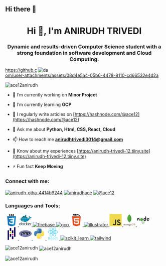 ## Hi there 👋

<h1 align="center">Hi 👋, I'm ANIRUDH TRIVEDI</h1>
<h3 align="center">Dynamic and results-driven Computer Science student with a strong foundation in software development and Cloud Computing.</h3>

<img align="right" alt="da" width="400" src="![0_Ujz9KMO24DaG000R](https://github.com/user-attachments/assets/a94e7741-f0db-4d9f-9389-31be54515401)">

https://github.com/user-attachments/assets/08d4e5a4-05b6-4478-8110-cd66532e4d2a

<p align="left"> <img src="https://komarev.com/ghpvc/?username=ace12anirudh&label=Profile%20views&color=0e75b6&style=flat" alt="ace12anirudh" /> </p>

- 🔭 I’m currently working on **Minor Project**

- 🌱 I’m currently learning **GCP**

- 📝 I regularly write articles on [https://hashnode.com/@ace12](https://hashnode.com/@ace12)

- 💬 Ask me about **Python, Html, CSS, React, Cloud**

- 📫 How to reach me **anirudhtrivedi3014@gmail.com**

- 📄 Know about my experiences [https://anirudh-trivedi-12.tiiny.site](https://anirudh-trivedi-12.tiiny.site)

- ⚡ Fun fact **Keep Moving**

<h3 align="left">Connect with me:</h3>
<p align="left">
<a href="https://linkedin.com/in/anirudh-ojha-4414b9244" target="blank"><img align="center" src="https://raw.githubusercontent.com/rahuldkjain/github-profile-readme-generator/master/src/images/icons/Social/linked-in-alt.svg" alt="anirudh-ojha-4414b9244" height="30" width="40" /></a>
<a href="https://instagram.com/anirudhace" target="blank"><img align="center" src="https://raw.githubusercontent.com/rahuldkjain/github-profile-readme-generator/master/src/images/icons/Social/instagram.svg" alt="anirudhace" height="30" width="40" /></a>
<a href="https://hashnode.com/@ace12" target="blank"><img align="center" src="https://raw.githubusercontent.com/rahuldkjain/github-profile-readme-generator/master/src/images/icons/Social/hashnode.svg" alt="@ace12" height="30" width="40" /></a>
</p>

<h3 align="left">Languages and Tools:</h3>
<p align="left"> <a href="https://www.w3schools.com/css/" target="_blank" rel="noreferrer"> <img src="https://raw.githubusercontent.com/devicons/devicon/master/icons/css3/css3-original-wordmark.svg" alt="css3" width="40" height="40"/> </a> <a href="https://www.docker.com/" target="_blank" rel="noreferrer"> <img src="https://raw.githubusercontent.com/devicons/devicon/master/icons/docker/docker-original-wordmark.svg" alt="docker" width="40" height="40"/> </a> <a href="https://firebase.google.com/" target="_blank" rel="noreferrer"> <img src="https://www.vectorlogo.zone/logos/firebase/firebase-icon.svg" alt="firebase" width="40" height="40"/> </a> <a href="https://cloud.google.com" target="_blank" rel="noreferrer"> <img src="https://www.vectorlogo.zone/logos/google_cloud/google_cloud-icon.svg" alt="gcp" width="40" height="40"/> </a> <a href="https://www.w3.org/html/" target="_blank" rel="noreferrer"> <img src="https://raw.githubusercontent.com/devicons/devicon/master/icons/html5/html5-original-wordmark.svg" alt="html5" width="40" height="40"/> </a> <a href="https://www.adobe.com/in/products/illustrator.html" target="_blank" rel="noreferrer"> <img src="https://www.vectorlogo.zone/logos/adobe_illustrator/adobe_illustrator-icon.svg" alt="illustrator" width="40" height="40"/> </a> <a href="https://developer.mozilla.org/en-US/docs/Web/JavaScript" target="_blank" rel="noreferrer"> <img src="https://raw.githubusercontent.com/devicons/devicon/master/icons/javascript/javascript-original.svg" alt="javascript" width="40" height="40"/> </a> <a href="https://www.mongodb.com/" target="_blank" rel="noreferrer"> <img src="https://raw.githubusercontent.com/devicons/devicon/master/icons/mongodb/mongodb-original-wordmark.svg" alt="mongodb" width="40" height="40"/> </a> <a href="https://nodejs.org" target="_blank" rel="noreferrer"> <img src="https://raw.githubusercontent.com/devicons/devicon/master/icons/nodejs/nodejs-original-wordmark.svg" alt="nodejs" width="40" height="40"/> </a> <a href="https://pandas.pydata.org/" target="_blank" rel="noreferrer"> <img src="https://raw.githubusercontent.com/devicons/devicon/2ae2a900d2f041da66e950e4d48052658d850630/icons/pandas/pandas-original.svg" alt="pandas" width="40" height="40"/> </a> <a href="https://www.php.net" target="_blank" rel="noreferrer"> <img src="https://raw.githubusercontent.com/devicons/devicon/master/icons/php/php-original.svg" alt="php" width="40" height="40"/> </a> <a href="https://www.python.org" target="_blank" rel="noreferrer"> <img src="https://raw.githubusercontent.com/devicons/devicon/master/icons/python/python-original.svg" alt="python" width="40" height="40"/> </a> <a href="https://reactjs.org/" target="_blank" rel="noreferrer"> <img src="https://raw.githubusercontent.com/devicons/devicon/master/icons/react/react-original-wordmark.svg" alt="react" width="40" height="40"/> </a> <a href="https://scikit-learn.org/" target="_blank" rel="noreferrer"> <img src="https://upload.wikimedia.org/wikipedia/commons/0/05/Scikit_learn_logo_small.svg" alt="scikit_learn" width="40" height="40"/> </a> <a href="https://tailwindcss.com/" target="_blank" rel="noreferrer"> <img src="https://www.vectorlogo.zone/logos/tailwindcss/tailwindcss-icon.svg" alt="tailwind" width="40" height="40"/> </a> </p>

<p><img align="left" src="https://github-readme-stats.vercel.app/api/top-langs?username=ace12anirudh&show_icons=true&locale=en&layout=compact" alt="ace12anirudh" /></p>

<p>&nbsp;<img align="center" src="https://github-readme-stats.vercel.app/api?username=ace12anirudh&show_icons=true&locale=en" alt="ace12anirudh" /></p>

<p><img align="center" src="https://github-readme-streak-stats.herokuapp.com/?user=ace12anirudh&" alt="ace12anirudh" /></p>
